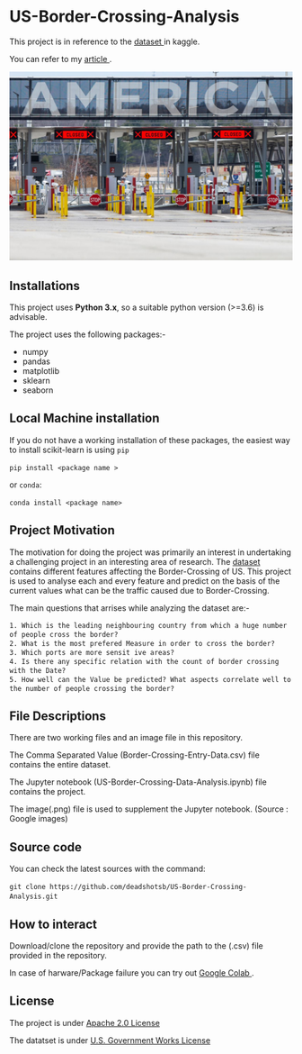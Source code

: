# US-Border-Crossing-Analysis

This project is in reference to the <a href = "https://www.kaggle.com/divyansh22/us-border-crossing-data"> dataset </a> in kaggle.

You can refer to my <a href="https://medium.com/p/420fc0abb1c3/edit"> article </a>. 

![](/image%201.jpg) 


## Installations ## 

This project uses **Python 3.x**, so a suitable python version (>=3.6) is advisable.

The project uses the following packages:- 
<ul>
  <li> numpy </li>
  <li> pandas </li>
  <li> matplotlib </li>
  <li> sklearn </li>
  <li> seaborn </li>
</ul>

## Local Machine installation ##
If you do not have a working installation of these packages, the easiest way to install scikit-learn is using `pip`

`pip install <package name >`

or `conda`:

`conda install <package name>`

## Project Motivation ## 

The motivation for doing the project was primarily an interest in undertaking a challenging project in an interesting area of research.
The <a href="https://www.kaggle.com/divyansh22/us-border-crossing-data"> dataset </a> contains different features affecting the Border-Crossing of US. This project is used to analyse each and every feature and predict on the basis of the current values what can be the traffic caused due to Border-Crossing. 

The main questions that arrises while analyzing the dataset are:-

    1. Which is the leading neighbouring country from which a huge number of people cross the border?
    2. What is the most prefered Measure in order to cross the border?
    3. Which ports are more sensit ive areas?
    4. Is there any specific relation with the count of border crossing with the Date?
    5. How well can the Value be predicted? What aspects correlate well to the number of people crossing the border?

##  File Descriptions ##

There are two working files and an image file in this repository.

The Comma Separated Value (Border-Crossing-Entry-Data.csv) file contains the entire dataset.

The Jupyter notebook (US-Border-Crossing-Data-Analysis.ipynb) file contains the project.

The image(.png) file is used to supplement the Jupyter notebook. (Source : Google images)

## Source code ## 

You can check the latest sources with the command:

`git clone https://github.com/deadshotsb/US-Border-Crossing-Analysis.git`

## How to interact ##

Download/clone the repository and provide the path to the (.csv) file provided in the repository.

In case of harware/Package failure you can try out <a href= "colab.research.google.com"> Google Colab </a>.


## License ##

The project is under <a href="http://www.apache.org/licenses/LICENSE-2.0" > Apache 2.0 License </a> 

The datatset is under <a href="https://www.usa.gov/government-works/"> U.S. Government Works License </a> 
